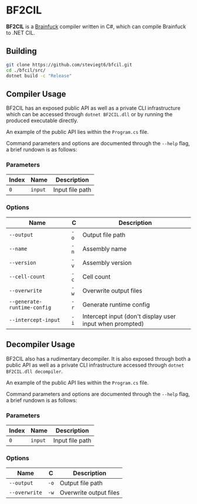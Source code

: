 # BF2CIL

**BF2CIL** is a [Brainfuck](https://en.wikipedia.org/wiki/Brainfuck) compiler written in C#, which can compile Brainfuck to .NET CIL.

## Building

```bash
git clone https://github.com/steviegt6/bfcil.git
cd ./bfcil/src/
dotnet build -c "Release"
```

## Compiler Usage

BF2CIL has an exposed public API as well as a private CLI infrastructure which can be accessed through `dotnet BF2CIL.dll` or by running the produced executable directly.

An example of the public API lies within the `Program.cs` file.

Command parameters and options are documented through the `--help` flag, a brief rundown is as follows:

### Parameters

|  Index  |  Name   |   Description   |
|---------|---------|-----------------|
|     `0` | `input` | Input file path |

### Options

|             Name            |   C  |                        Description                       |
|-----------------------------|------|----------------------------------------------------------|
| `--output`                  | `-o` | Output file path                                         |
| `--name`                    | `-n` | Assembly name                                            |
| `--version`                 | `-v` | Assembly version                                         |
| `--cell-count`              | `-c` | Cell count                                               |
| `--overwrite`               | `-w` | Overwrite output files                                   |
| `--generate-runtime-config` | `-r` | Generate runtime config                                  |
| `--intercept-input`         | `-i` | Intercept input (don't display user input when prompted) |

## Decompiler Usage

BF2CIL also has a rudimentary decompiler. It is also exposed through both a public API as well as a private CLI infrastructure accessed through `dotnet BF2CIL.dll decompiler`.

An example of the public API lies within the `Program.cs` file.

Command parameters and options are documented through the `--help` flag, a brief rundown is as follows:

### Parameters

|  Index  |  Name   |   Description   |
|---------|---------|-----------------|
|     `0` | `input` | Input file path |

### Options

|      Name     |   C  |       Description      |
|---------------|------|----------------------------------------------------------|
| `--output`    | `-o` | Output file path       |
| `--overwrite` | `-w` | Overwrite output files |
